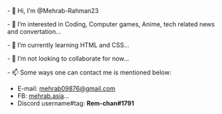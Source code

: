 

<p>- 👋 Hi, I’m @Mehrab-Rahman23</p>
<p>- 👀 I’m interested in Coding, Computer games, Anime, tech related news and convertation...</p>
<p>- 🌱 I’m currently learning HTML and CSS...</p>
<p>- 💞️ I’m not looking to collaborate for now...</p>
<p>- 📫 Some ways one can contact me is mentioned below:
 <ul><li>E-mail: <a href = "mailto: mehrab09876@gmail.com" target="_blank">mehrab09876@gmail.com</a></li>
 <li>FB: <a href="https://fb.com/mehrab.asia/" target="_blank">mehrab.asia</a>...</li>
 <li>Discord username#tag: <strong>Rem-chan#1791</strong></li></ul></p>

</body>

<!---
Mehrab-Rahman23/Mehrab-Rahman23 is a ✨ special ✨ repository because its `README.md` (this file) appears on your GitHub profile.
You can click the Preview link to take a look at your changes.
--->
